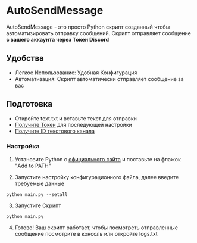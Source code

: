 # AutoSendMessage
AutoSendMessage - это просто Python скрипт созданный чтобы автоматизировать отправку сообщений. Скрипт отправляет сообщение **с вашего аккаунта через Токен Discord**

## Удобства
- Легкое Использование: Удобная Конфигурация
- Автоматизация: Скрипт автоматически отправляет сообщение за вас

## Подготовка
- Откройте text.txt и вставьте текст для отправки
- [Получите Токен](https://www.androidauthority.com/get-discord-token-3149920/) для последующей настройки
- [Получите ID текстового канала](https://support.discord.com/hc/ru/articles/206346498-%D0%93%D0%B4%D0%B5-%D0%BC%D0%BD%D0%B5-%D0%BD%D0%B0%D0%B9%D1%82%D0%B8-ID-%D0%BF%D0%BE%D0%BB%D1%8C%D0%B7%D0%BE%D0%B2%D0%B0%D1%82%D0%B5%D0%BB%D1%8F-%D1%81%D0%B5%D1%80%D0%B2%D0%B5%D1%80%D0%B0-%D1%81%D0%BE%D0%BE%D0%B1%D1%89%D0%B5%D0%BD%D0%B8%D1%8F)

### Настройка
1. Установите Python с [официального сайта](https://www.python.org/downloads/) и поставьте на флажок "Add to PATH"

2. Запустите настройку конфигурационного файла, далее введите требуемые данные
```pip
python main.py --setall
```
3. Запустите Скрипт
```pip
python main.py
```
4. Готово! Ваш скрипт работает, чтобы посмотреть отправленные сообщение посмотрите в консоль или откройте logs.txt 
